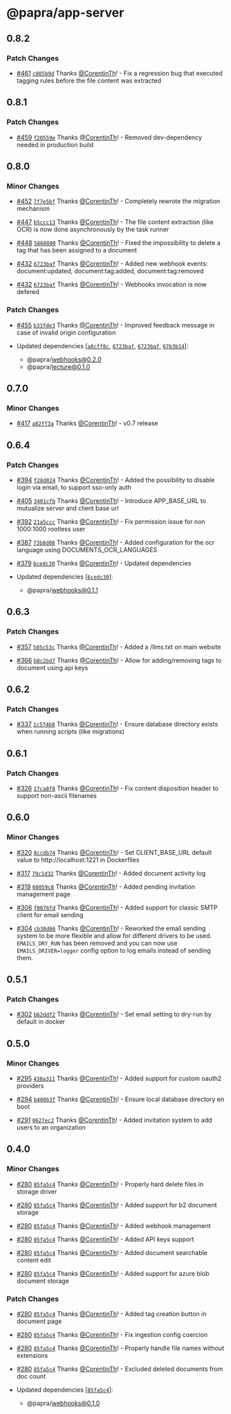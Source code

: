 # @papra/app-server

## 0.8.2

### Patch Changes

- [#461](https://github.com/papra-hq/papra/pull/461) [`c085b9d`](https://github.com/papra-hq/papra/commit/c085b9d6766297943112601d3c634c716c4be440) Thanks [@CorentinTh](https://github.com/CorentinTh)! - Fix a regression bug that executed tagging rules before the file content was extracted

## 0.8.1

### Patch Changes

- [#459](https://github.com/papra-hq/papra/pull/459) [`f20559e`](https://github.com/papra-hq/papra/commit/f20559e95d1dc7d7a099dfd9a9df42bf5ce1b0b2) Thanks [@CorentinTh](https://github.com/CorentinTh)! - Removed dev-dependency needed in production build

## 0.8.0

### Minor Changes

- [#452](https://github.com/papra-hq/papra/pull/452) [`7f7e5bf`](https://github.com/papra-hq/papra/commit/7f7e5bffcbcfb843f3b2458400dfb44409a44867) Thanks [@CorentinTh](https://github.com/CorentinTh)! - Completely rewrote the migration mechanism

- [#447](https://github.com/papra-hq/papra/pull/447) [`b5ccc13`](https://github.com/papra-hq/papra/commit/b5ccc135ba7f4359eaf85221bcb40ee63ba7d6c7) Thanks [@CorentinTh](https://github.com/CorentinTh)! - The file content extraction (like OCR) is now done asynchronously by the task runner

- [#448](https://github.com/papra-hq/papra/pull/448) [`5868800`](https://github.com/papra-hq/papra/commit/5868800bcec6ed69b5441b50e4445fae5cdb5bfb) Thanks [@CorentinTh](https://github.com/CorentinTh)! - Fixed the impossibility to delete a tag that has been assigned to a document

- [#432](https://github.com/papra-hq/papra/pull/432) [`6723baf`](https://github.com/papra-hq/papra/commit/6723baf98ad46f989fe1e1e19ad0dd25622cca77) Thanks [@CorentinTh](https://github.com/CorentinTh)! - Added new webhook events: document:updated, document:tag:added, document:tag:removed

- [#432](https://github.com/papra-hq/papra/pull/432) [`6723baf`](https://github.com/papra-hq/papra/commit/6723baf98ad46f989fe1e1e19ad0dd25622cca77) Thanks [@CorentinTh](https://github.com/CorentinTh)! - Webhooks invocation is now defered

### Patch Changes

- [#455](https://github.com/papra-hq/papra/pull/455) [`b33fde3`](https://github.com/papra-hq/papra/commit/b33fde35d3e8622e31b51aadfe56875d8e48a2ef) Thanks [@CorentinTh](https://github.com/CorentinTh)! - Improved feedback message in case of invalid origin configuration

- Updated dependencies [[`a8cff8c`](https://github.com/papra-hq/papra/commit/a8cff8cedc062be3ed1d454e9de6e456553a4d8c), [`6723baf`](https://github.com/papra-hq/papra/commit/6723baf98ad46f989fe1e1e19ad0dd25622cca77), [`6723baf`](https://github.com/papra-hq/papra/commit/6723baf98ad46f989fe1e1e19ad0dd25622cca77), [`67b3b14`](https://github.com/papra-hq/papra/commit/67b3b14cdfa994874c695b9d854a93160ba6a911)]:
  - @papra/webhooks@0.2.0
  - @papra/lecture@0.1.0

## 0.7.0

### Minor Changes

- [#417](https://github.com/papra-hq/papra/pull/417) [`a82ff3a`](https://github.com/papra-hq/papra/commit/a82ff3a755fa1164b4d8ff09b591ed6482af0ccc) Thanks [@CorentinTh](https://github.com/CorentinTh)! - v0.7 release

## 0.6.4

### Patch Changes

- [#394](https://github.com/papra-hq/papra/pull/394) [`f28d824`](https://github.com/papra-hq/papra/commit/f28d8245bf385d7be3b3b8ee449c3fdc88fa375c) Thanks [@CorentinTh](https://github.com/CorentinTh)! - Added the possibility to disable login via email, to support sso-only auth

- [#405](https://github.com/papra-hq/papra/pull/405) [`3401cfb`](https://github.com/papra-hq/papra/commit/3401cfbfdc7e280d2f0f3166ceddcbf55486f574) Thanks [@CorentinTh](https://github.com/CorentinTh)! - Introduce APP_BASE_URL to mutualize server and client base url

- [#392](https://github.com/papra-hq/papra/pull/392) [`21a5ccc`](https://github.com/papra-hq/papra/commit/21a5ccce6d42fde143fd3596918dfdfc9af577a1) Thanks [@CorentinTh](https://github.com/CorentinTh)! - Fix permission issue for non 1000:1000 rootless user

- [#387](https://github.com/papra-hq/papra/pull/387) [`73b8d08`](https://github.com/papra-hq/papra/commit/73b8d080765b6eb9b479db39740cdc6972f6585d) Thanks [@CorentinTh](https://github.com/CorentinTh)! - Added configuration for the ocr language using DOCUMENTS_OCR_LANGUAGES

- [#379](https://github.com/papra-hq/papra/pull/379) [`6cedc30`](https://github.com/papra-hq/papra/commit/6cedc30716e320946f79a0a9fd8d3b26e834f4db) Thanks [@CorentinTh](https://github.com/CorentinTh)! - Updated dependencies

- Updated dependencies [[`6cedc30`](https://github.com/papra-hq/papra/commit/6cedc30716e320946f79a0a9fd8d3b26e834f4db)]:
  - @papra/webhooks@0.1.1

## 0.6.3

### Patch Changes

- [#357](https://github.com/papra-hq/papra/pull/357) [`585c53c`](https://github.com/papra-hq/papra/commit/585c53cd9d0d7dbd517dbb1adddfd9e7b70f9fe5) Thanks [@CorentinTh](https://github.com/CorentinTh)! - Added a /llms.txt on main website

- [#366](https://github.com/papra-hq/papra/pull/366) [`b8c2bd7`](https://github.com/papra-hq/papra/commit/b8c2bd70e3d0c215da34efcdcdf1b75da1ed96a1) Thanks [@CorentinTh](https://github.com/CorentinTh)! - Allow for adding/removing tags to document using api keys

## 0.6.2

### Patch Changes

- [#337](https://github.com/papra-hq/papra/pull/337) [`1c574b8`](https://github.com/papra-hq/papra/commit/1c574b8305eb7bde4f1b75ac38a610ca0120a613) Thanks [@CorentinTh](https://github.com/CorentinTh)! - Ensure database directory exists when running scripts (like migrations)

## 0.6.1

### Patch Changes

- [#326](https://github.com/papra-hq/papra/pull/326) [`17ca8f8`](https://github.com/papra-hq/papra/commit/17ca8f8f8110c3ffb550f67bfba817872370171c) Thanks [@CorentinTh](https://github.com/CorentinTh)! - Fix content disposition header to support non-ascii filenames

## 0.6.0

### Minor Changes

- [#320](https://github.com/papra-hq/papra/pull/320) [`8ccdb74`](https://github.com/papra-hq/papra/commit/8ccdb748349a3cacf38f032fd4d3beebce202487) Thanks [@CorentinTh](https://github.com/CorentinTh)! - Set CLIENT_BASE_URL default value to http://localhost:1221 in Dockerfiles

- [#317](https://github.com/papra-hq/papra/pull/317) [`79c1d32`](https://github.com/papra-hq/papra/commit/79c1d3206b140cf8b3d33ef8bda6098dcf4c9c9c) Thanks [@CorentinTh](https://github.com/CorentinTh)! - Added document activity log

- [#319](https://github.com/papra-hq/papra/pull/319) [`60059c8`](https://github.com/papra-hq/papra/commit/60059c895c4860cbfda69d3c989ad00542def65b) Thanks [@CorentinTh](https://github.com/CorentinTh)! - Added pending invitation management page

- [#306](https://github.com/papra-hq/papra/pull/306) [`f0876fd`](https://github.com/papra-hq/papra/commit/f0876fdc638d596c5b7f5eeb2e6cd9beecab328f) Thanks [@CorentinTh](https://github.com/CorentinTh)! - Added support for classic SMTP client for email sending

- [#304](https://github.com/papra-hq/papra/pull/304) [`cb38d66`](https://github.com/papra-hq/papra/commit/cb38d66485368429027826d7a1630e75fbe52e65) Thanks [@CorentinTh](https://github.com/CorentinTh)! - Reworked the email sending system to be more flexible and allow for different drivers to be used.
  `EMAILS_DRY_RUN` has been removed and you can now use `EMAILS_DRIVER=logger` config option to log emails instead of sending them.

## 0.5.1

### Patch Changes

- [#302](https://github.com/papra-hq/papra/pull/302) [`b62ddf2`](https://github.com/papra-hq/papra/commit/b62ddf2bc4d1b134b14c847ffa30b65cb29489af) Thanks [@CorentinTh](https://github.com/CorentinTh)! - Set email setting to dry-run by default in docker

## 0.5.0

### Minor Changes

- [#295](https://github.com/papra-hq/papra/pull/295) [`438a311`](https://github.com/papra-hq/papra/commit/438a31171c606138c4b7fa299fdd58dcbeaaf298) Thanks [@CorentinTh](https://github.com/CorentinTh)! - Added support for custom oauth2 providers

- [#294](https://github.com/papra-hq/papra/pull/294) [`b400b3f`](https://github.com/papra-hq/papra/commit/b400b3f18ddbeff33f8265f128d4bc8b67b27d77) Thanks [@CorentinTh](https://github.com/CorentinTh)! - Ensure local database directory en boot

- [#291](https://github.com/papra-hq/papra/pull/291) [`0627ec2`](https://github.com/papra-hq/papra/commit/0627ec25a422b7b820b08740cfc2905f9c55c00e) Thanks [@CorentinTh](https://github.com/CorentinTh)! - Added invitation system to add users to an organization

## 0.4.0

### Minor Changes

- [#280](https://github.com/papra-hq/papra/pull/280) [`85fa5c4`](https://github.com/papra-hq/papra/commit/85fa5c43424d139f5c2752a3ad644082e61d3d67) Thanks [@CorentinTh](https://github.com/CorentinTh)! - Properly hard delete files in storage driver

- [#280](https://github.com/papra-hq/papra/pull/280) [`85fa5c4`](https://github.com/papra-hq/papra/commit/85fa5c43424d139f5c2752a3ad644082e61d3d67) Thanks [@CorentinTh](https://github.com/CorentinTh)! - Added support for b2 document storage

- [#280](https://github.com/papra-hq/papra/pull/280) [`85fa5c4`](https://github.com/papra-hq/papra/commit/85fa5c43424d139f5c2752a3ad644082e61d3d67) Thanks [@CorentinTh](https://github.com/CorentinTh)! - Added webhook management

- [#280](https://github.com/papra-hq/papra/pull/280) [`85fa5c4`](https://github.com/papra-hq/papra/commit/85fa5c43424d139f5c2752a3ad644082e61d3d67) Thanks [@CorentinTh](https://github.com/CorentinTh)! - Added API keys support

- [#280](https://github.com/papra-hq/papra/pull/280) [`85fa5c4`](https://github.com/papra-hq/papra/commit/85fa5c43424d139f5c2752a3ad644082e61d3d67) Thanks [@CorentinTh](https://github.com/CorentinTh)! - Added document searchable content edit

- [#280](https://github.com/papra-hq/papra/pull/280) [`85fa5c4`](https://github.com/papra-hq/papra/commit/85fa5c43424d139f5c2752a3ad644082e61d3d67) Thanks [@CorentinTh](https://github.com/CorentinTh)! - Added support for azure blob document storage

### Patch Changes

- [#280](https://github.com/papra-hq/papra/pull/280) [`85fa5c4`](https://github.com/papra-hq/papra/commit/85fa5c43424d139f5c2752a3ad644082e61d3d67) Thanks [@CorentinTh](https://github.com/CorentinTh)! - Added tag creation button in document page

- [#280](https://github.com/papra-hq/papra/pull/280) [`85fa5c4`](https://github.com/papra-hq/papra/commit/85fa5c43424d139f5c2752a3ad644082e61d3d67) Thanks [@CorentinTh](https://github.com/CorentinTh)! - Fix ingestion config coercion

- [#280](https://github.com/papra-hq/papra/pull/280) [`85fa5c4`](https://github.com/papra-hq/papra/commit/85fa5c43424d139f5c2752a3ad644082e61d3d67) Thanks [@CorentinTh](https://github.com/CorentinTh)! - Properly handle file names without extensions

- [#280](https://github.com/papra-hq/papra/pull/280) [`85fa5c4`](https://github.com/papra-hq/papra/commit/85fa5c43424d139f5c2752a3ad644082e61d3d67) Thanks [@CorentinTh](https://github.com/CorentinTh)! - Excluded deleted documents from doc count

- Updated dependencies [[`85fa5c4`](https://github.com/papra-hq/papra/commit/85fa5c43424d139f5c2752a3ad644082e61d3d67)]:
  - @papra/webhooks@0.1.0
